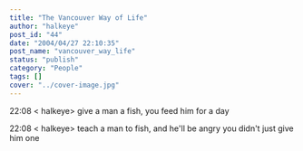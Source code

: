 ```yaml
---
title: "The Vancouver Way of Life"
author: "halkeye"
post_id: "44"
date: "2004/04/27 22:10:35"
post_name: "vancouver_way_life"
status: "publish"
category: "People"
tags: []
cover: "../cover-image.jpg"
---
```


22:08 &lt; halkeye&gt; give a man a fish, you feed him for a day  

22:08 &lt; halkeye&gt; teach a man to fish, and he'll be angry you didn't just give him one
